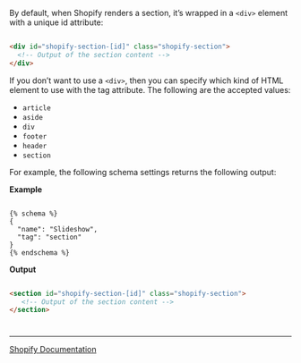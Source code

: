 By default, when Shopify renders a section, it’s wrapped in a `<div>` element with a unique id attribute:

```html

<div id="shopify-section-[id]" class="shopify-section">
  <!-- Output of the section content -->
</div>

```

If you don’t want to use a `<div>`, then you can specify which kind of HTML element to use with the tag attribute. The following are the accepted values:

- `article`
- `aside`
- `div`
- `footer`
- `header`
- `section`

For example, the following schema settings returns the following output:

**Example**

```liquid

{% schema %}
{
  "name": "Slideshow",
  "tag": "section"
}
{% endschema %}

```

**Output**

```html

<section id="shopify-section-[id]" class="shopify-section">
   <!-- Output of the section content -->
</section>

```

#

---

[Shopify Documentation](https://shopify.dev/themes/architecture/sections/section-schema#tag)
